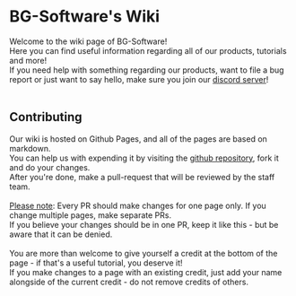 # BG-Software's Wiki

Welcome to the wiki page of BG-Software!<br>
Here you can find useful information regarding all of our products, tutorials and more!<br>
If you need help with something regarding our products, want to file a bug report or just want to say hello, make sure you join our [discord server](https://bg-software.com/discord/)!<br><br>


## Contributing
Our wiki is hosted on Github Pages, and all of the pages are based on markdown.<br>
You can help us with expending it by visiting the [github repository](https://github.com/OmerBenGera/BGSoftware-Wiki), fork it and do your changes.<br>
After you're done, make a pull-request that will be reviewed by the staff team.<br><br>
<u>Please note</u>: Every PR should make changes for one page only. If you change multiple pages, make separate PRs.<br>
If you believe your changes should be in one PR, keep it like this - but be aware that it can be denied.<br><br>
You are more than welcome to give yourself a credit at the bottom of the page - if that's a useful tutorial, you deserve it!<br>
If you make changes to a page with an existing credit, just add your name alongside of the current credit - do not remove credits of others.